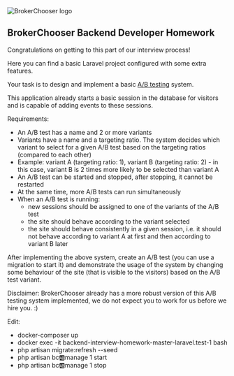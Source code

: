 <img src="https://brokerchooser.com/images/brokerchooser-logo.png" alt="BrokerChooser logo">

## BrokerChooser Backend Developer Homework

Congratulations on getting to this part of our interview process!

Here you can find a basic Laravel project configured with some extra features.

Your task is to design and implement a basic [A/B testing](https://en.wikipedia.org/wiki/A/B_testing) system.

This application already starts a basic session in the database for visitors and is capable of adding events to these
sessions.

Requirements:

- An A/B test has a name and 2 or more variants
- Variants have a name and a targeting ratio. The system decides which variant to select for a given A/B test based on
  the targeting ratios (compared to each other)
- Example: variant A (targeting ratio: 1), variant B (targeting ratio: 2) - in this case, variant B is 2 times more
  likely to be selected than variant A
- An A/B test can be started and stopped, after stopping, it cannot be restarted
- At the same time, more A/B tests can run simultaneously
- When an A/B test is running:
    - new sessions should be assigned to one of the variants of the A/B test
    - the site should behave according to the variant selected
    - the site should behave consistently in a given session, i.e. it should not behave according to variant A at first
      and then according to variant B later

After implementing the above system, create an A/B test (you can use a migration to start it) and demonstrate the usage
of the system by changing some behaviour of the site (that is visible to the visitors) based on the A/B test variant.

Disclaimer: BrokerChooser already has a more robust version of this A/B testing system implemented, we do not expect you
to work for us before we hire you. :)

Edit: 
- docker-composer up
- docker exec -it backend-interview-homework-master-laravel.test-1 bash
- php artisan migrate:refresh --seed
- php artisan bc:ab:manage 1 start
- php artisan bc:ab:manage 1 stop
